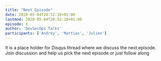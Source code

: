 ```yaml
---
title: "Next Episode"
date: 2020-05-04T20:52:10+01:00
lastmod: 2020-05-04T20:52:10+01:00
episode: X
author: 'DevSecOps Talks'
participants: ['Andrey', 'Mattias', 'Julien']
---
```


It is a place holder for Disqus thread where we discuss the next episode. Join discussion and help us pick the next episode or just follow along